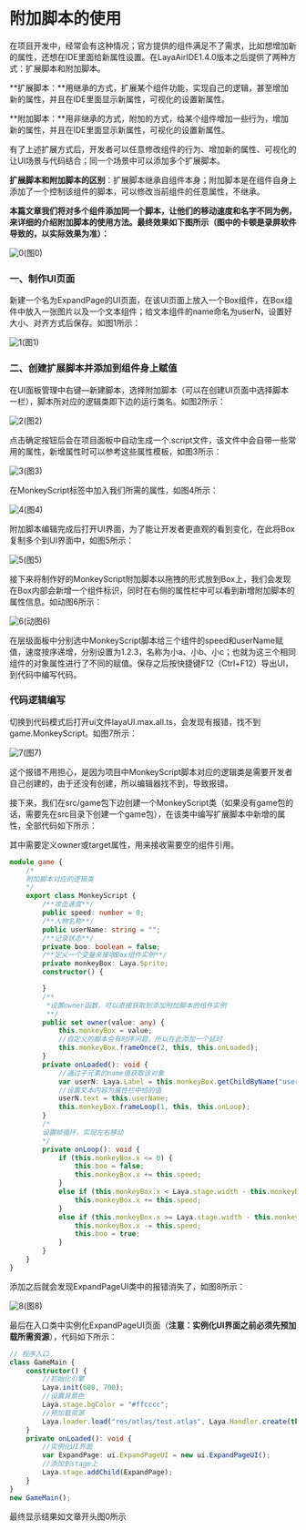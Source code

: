 # 附加脚本的使用

在项目开发中，经常会有这种情况；官方提供的组件满足不了需求，比如想增加新的属性，还想在IDE里面给新属性设置。在LayaAirIDE1.4.0版本之后提供了两种方式：扩展脚本和附加脚本。

​	**扩展脚本：**用继承的方式，扩展某个组件功能，实现自己的逻辑，甚至增加新的属性，并且在IDE里面显示新属性，可视化的设置新属性。	

​	**附加脚本：**用非继承的方式，附加的方式，给某个组件增加一些行为，增加新的属性，并且在IDE里面显示新属性，可视化的设置新属性。	

​	有了上述扩展方式后，开发者可以任意修改组件的行为、增加新的属性、可视化的让UI场景与代码结合；同一个场景中可以添加多个扩展脚本。

​	**扩展脚本和附加脚本的区别**：扩展脚本继承自组件本身；附加脚本是在组件自身上添加了一个控制该组件的脚本，可以修改当前组件的任意属性，不继承。

**本篇文章我们将对多个组件添加同一个脚本，让他们的移动速度和名字不同为例，来详细的介绍附加脚本的使用方法。最终效果如下图所示（图中的卡顿是录屏软件导致的，以实际效果为准）：**

![0](img\0.gif)(图0)

### 一、制作UI页面

新建一个名为ExpandPage的UI页面，在该UI页面上放入一个Box组件，在Box组件中放入一张图片以及一个文本组件；给文本组件的name命名为userN，设置好大小、对齐方式后保存。如图1所示：

![1](img\1.png)(图1)



### 二、创建扩展脚本并添加到组件身上赋值

在UI面板管理中右键—新建脚本，选择附加脚本（可以在创建UI页面中选择脚本一栏），脚本所对应的逻辑类即下边的运行类名。如图2所示：

![2](img\2.png)(图2)

点击确定按钮后会在项目面板中自动生成一个.script文件，该文件中会自带一些常用的属性，新增属性时可以参考这些属性模板，如图3所示：

![3](img\3.png)(图3)

在MonkeyScript标签中加入我们所需的属性，如图4所示：

![4](img\4.png)(图4)

附加脚本编辑完成后打开UI界面，为了能让开发者更直观的看到变化，在此将Box复制多个到UI界面中，如图5所示：

![5](img\5.png)(图5)

接下来将制作好的MonkeyScript附加脚本以拖拽的形式放到Box上，我们会发现在Box内部会新增一个组件标识，同时在右侧的属性栏中可以看到新增附加脚本的属性信息。如动图6所示：

![6](img\6.gif)(动图6)

在层级面板中分别选中MonkeyScript脚本给三个组件的speed和userName赋值，速度按序递增，分别设置为1.2.3，名称为小a、小b、小c；也就为这三个相同组件的对象属性进行了不同的赋值。保存之后按快捷键F12（Ctrl+F12）导出UI，到代码中编写代码。



### 代码逻辑编写

切换到代码模式后打开ui文件layaUI.max.all.ts，会发现有报错，找不到game.MonkeyScript。如图7所示：

![7](img\7.png)(图7)

这个报错不用担心，是因为项目中MonkeyScript脚本对应的逻辑类是需要开发者自己创建的，由于还没有创建，所以编辑器找不到，导致报错。

接下来，我们在src/game包下边创建一个MonkeyScript类（如果没有game包的话，需要先在src目录下创建一个game包），在该类中编写扩展脚本中新增的属性，全部代码如下所示：

其中需要定义owner或target属性，用来接收需要空的组件引用。

```typescript
module game {
    /*
    附加脚本对应的逻辑类
    */
    export class MonkeyScript {
        /**攻击速度**/
        public speed: number = 0;
        /**人物名称**/
        public userName: string = "";
        /**记录状态**/
        private boo: boolean = false;
        /**定义一个变量来接收Box组件实例**/
        private monkeyBox: Laya.Sprite;
        constructor() {

        }
        /**
		 *设置owner函数，可以直接获取到添加附加脚本的组件实例 
         **/
        public set owner(value: any) {
            this.monkeyBox = value;
            //自定义的脚本会有时序问题，所以在此添加一个延时
            this.monkeyBox.frameOnce(2, this, this.onLoaded);
        }
        private onLoaded(): void {
            //通过子元素的name值获取该对象
            var userN: Laya.Label = this.monkeyBox.getChildByName("userN") as Laya.Label;
            //设置文本内容为属性栏中给的值
            userN.text = this.userName;
            this.monkeyBox.frameLoop(1, this, this.onLoop);
        }
        /*
        设置帧循环，实现左右移动
        */
        private onLoop(): void {
            if (this.monkeyBox.x <= 0) {
                this.boo = false;
                this.monkeyBox.x += this.speed;
            }
            else if (this.monkeyBox.x < Laya.stage.width - this.monkeyBox.width && this.boo == false) {
                this.monkeyBox.x += this.speed;
            }
            else if (this.monkeyBox.x >= Laya.stage.width - this.monkeyBox.width || this.boo == true) {
                this.monkeyBox.x -= this.speed;
                this.boo = true;
            }
        }
    }
}
```

添加之后就会发现ExpandPageUI类中的报错消失了，如图8所示：

![8](img\8.png)(图8)

最后在入口类中实例化ExpandPageUI页面（**注意：实例化UI界面之前必须先预加载所需资源**），代码如下所示：

```typescript
// 程序入口
class GameMain {
    constructor() {
        //初始化引擎
        Laya.init(600, 700);
        //设置背景色
        Laya.stage.bgColor = "#ffcccc";
        //预加载资源
        Laya.loader.load("res/atlas/test.atlas", Laya.Handler.create(this, this.onLoaded));
    }
    private onLoaded(): void {
        //实例化UI界面
        var ExpandPage: ui.ExpandPageUI = new ui.ExpandPageUI();
        //添加到stage上
        Laya.stage.addChild(ExpandPage);
    }
}
new GameMain();
```

最终显示结果如文章开头图0所示